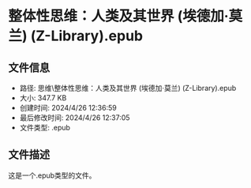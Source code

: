 ﻿# 整体性思维：人类及其世界 (埃德加·莫兰) (Z-Library).epub

## 文件信息
- 路径: 思维\整体性思维：人类及其世界 (埃德加·莫兰) (Z-Library).epub
- 大小: 347.7 KB
- 创建时间: 2024/4/26 12:36:59
- 最后修改时间: 2024/4/26 12:37:05
- 文件类型: .epub

## 文件描述
这是一个.epub类型的文件。

